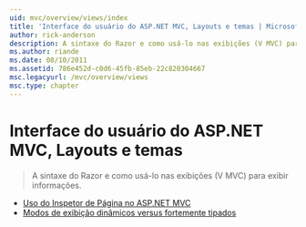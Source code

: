 ```yaml
---
uid: mvc/overview/views/index
title: 'Interface do usuário do ASP.NET MVC, Layouts e temas | Microsoft Docs'
author: rick-anderson
description: A sintaxe do Razor e como usá-lo nas exibições (V MVC) para exibir informações.
ms.author: riande
ms.date: 08/10/2011
ms.assetid: 786e452d-c0d6-45fb-85eb-22c820304667
msc.legacyurl: /mvc/overview/views
msc.type: chapter
---
```

<a name="aspnet-mvc-ui-layouts-and-themes"></a>Interface do usuário do ASP.NET MVC, Layouts e temas
====================
> A sintaxe do Razor e como usá-lo nas exibições (V MVC) para exibir informações.


- [Uso do Inspetor de Página no ASP.NET MVC](using-page-inspector-in-aspnet-mvc.md)
- [Modos de exibição dinâmicos versus fortemente tipados](dynamic-v-strongly-typed-views.md)
